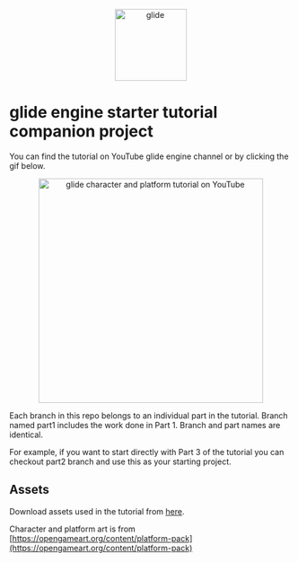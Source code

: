 <p align="center">
<img src="https://github.com/cocoatoucher/glideTutorial-characterPlatform/raw/master/Docs/glide_logo_transparent.png" width="128" max-width="80%" alt="glide"/>
</p>

# glide engine starter tutorial companion project

You can find the tutorial on YouTube glide engine channel or by clicking the gif below.

<p align="center">
<a target="_blank" rel="noopener noreferrer" href="https://youtu.be/XW5ysnFs6Z4">
<img src="https://github.com/cocoatoucher/glideTutorial-characterPlatform/raw/master/Docs/trailer.gif" width="400" max-width="80%" alt="glide character and platform tutorial on YouTube">
</a>
</p>

Each branch in this repo belongs to an individual part in the tutorial. Branch named part1 includes the work done in Part 1. Branch and part names are identical.

For example, if you want to start directly with Part 3 of the tutorial you can checkout part2 branch and use this as your starting project.

## Assets
Download assets used in the tutorial from [here](https://github.com/cocoatoucher/glideTutorial-characterPlatform/raw/master/Docs/Assets.zip).

Character and platform art is from [https://opengameart.org/content/platform-pack](https://opengameart.org/content/platform-pack)